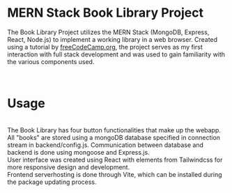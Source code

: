 # MERN Stack Book Library Project
The Book Library Project utilizes the MERN Stack (MongoDB, Express, React, Node.js) to implement a working library in a web browser. Created using a tutorial by [freeCodeCamp.org](https://www.youtube.com/watch?v=-42K44A1oMA), the project serves as my first interaction with full stack development and was used to gain familiarity with the various components used.

<br/>

# Usage
<br/>
The Book Library has four button functionalities that make up the webapp. All "books" are stored using a mongoDB database specified in
connection stream in backend/config.js. Communication between database and backend is done using mongoose and Express.js.
<br/>
User interface was created using React with elements from Tailwindcss for more responsive design and development. 
<br/>
Frontend serverhosting is done through Vite, which can be installed during the package updating process.

